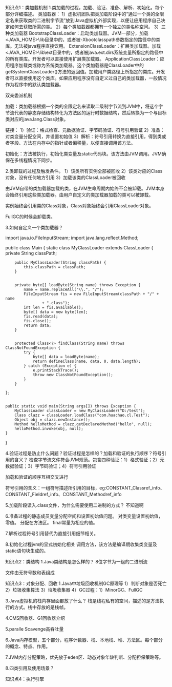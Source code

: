 知识点1：类加载机制
1.类加载的过程，加载、验证、准备、解析、初始化。每个部分详细描述。
类加载器：
    1）虚拟机团队把类加载阶段中的“通过一个类的全限定名来获取类的二进制字节流”放到Java虚拟机外部实现，以便让应用程序自己决定如何去获取所需的类。
    2）每个类加载器都拥有一个独立的类名称空间。
    3）三种类加载器
      BootstrapClassLoader：启动类加载器。JVM一部分，加载<JAVA_HOME>\lib目录中的，或者被-Xbootclasspath参数指定的路径中的类库。无法被java程序直接饮用。
      ExtensionClassLoader：扩展类加载器。加载<JAVA_HOME>\lib\ext目录中的，或者被java.ext.dirs系统变量所指定的路径中的所有类库。开发者可以直接使用扩展类加载器。
      ApplicationClassLoader：应用程序加载类或称为系统类加载器。这个类加载器是ClassLoader中的getSystemClassLoader()方法的返回值。加载用户类路径上所指定的类库。开发者可以直接使用这个类库。如果应用程序没有自定义过自己的类加载器，一般情况作为程序中的默认类加载器。

双亲委派机制



加载：类加载器根据一个类的全限定名来读取二级制字节流到JVM中，将这个字节流代表的静态存储结构转化为方法区的运行时数据结构，然后转换为一个与目标类对应的java.lang.Class对象。
    

链接：
    1）验证：格式检查、元数据验证、字节码验证、符号引用验证
    2）准备：对类变量分配空间，并设置初始值
    3）解析：符号引用转换为直接引用，得到类或者字段、方法在内存中的指针或者偏移量，以便直接调用该方法。

初始化：<clinit>方法被执行，初始化类变量及static代码块。该方法由JVM调用。JVM确保在多线程情况下同步。

2.类卸载的过程及触发条件。
1）该类所有实例全部被回收
2）该类对应的Class对象，没有任何地方引用
3）加载该类的ClassLoader被回收

由JVM自带的类加载器加载的类，在JVM生命周期内始终不会被卸载。JVM本身会始终引用这些类加载器。由用户自定义的类加载器加载的类可以被卸载。

实例始终会引用类的Class对象，Class对象始终会引用ClassLoader对象。

FullGC的时候会卸载类。

3.如何自定义一个类加载器？


import java.io.FileInputStream;
import java.lang.reflect.Method;


public class Main {
    static class MyClassLoader extends ClassLoader {
        private String classPath;


        public MyClassLoader(String classPath) {
            this.classPath = classPath;
        }


        private byte[] loadByte(String name) throws Exception {
            name = name.replaceAll("\\.", "/");
            FileInputStream fis = new FileInputStream(classPath + "/" + name
                    + ".class");
            int len = fis.available();
            byte[] data = new byte[len];
            fis.read(data);
            fis.close();
            return data;
        }


        protected Class<?> findClass(String name) throws ClassNotFoundException {
            try {
                byte[] data = loadByte(name);
                return defineClass(name, data, 0, data.length);
            } catch (Exception e) {
                e.printStackTrace();
                throw new ClassNotFoundException();
            }
        }

    };


    public static void main(String args[]) throws Exception {
        MyClassLoader classLoader = new MyClassLoader("D:/test");
        Class clazz = classLoader.loadClass("com.huachao.cl.Test");
        Object obj = clazz.newInstance();
        Method helloMethod = clazz.getDeclaredMethod("hello", null);
        helloMethod.invoke(obj, null);
    }
}

4.验证过程是防止什么问题？验证过程是怎样的？加载和验证的执行顺序？符号引用的含义？
检查字节流文件符合JVM规范。包含四种验证：1）格式验证；2）元数据验证；3）字节码验证；4）符号引用验证

加载和验证的顺序互相交叉进行

符号引用的含义：一组符号描述所引用的目标，eg:CONSTANT_Classref_info、CONSTANT_Fieldref_info、CONSTANT_Methodref_info

5.加载阶段读入.class文件，为什么需要使用二进制的方式？
不知道啊

6.准备过程的静态成员变量分配空间和设置初始值问题。
对类变量设置初始值，零值。
分配在方法区。
final常量为相应的值。

7.解析过程符号引用替代为直接引用细节相关。


8.初始化过程jvm的显式初始化相关
调用<clinit>方法，该方法是编译期收集类变量及static语句块生成的。

知识点2：类结构
1.Java类结构是怎么样的？
8位字节为一组的二进制流

文件由无符号数和表组成

知识点3：对象分配、回收
1.Java中垃圾回收机制GC原理等
1）判断对象是否死亡
2）垃圾收集算法
3）垃圾收集器
4）GC过程：1）MinorGC、FullGC

3.Java虚拟机的栈内存里面都放了什么？
栈是线程私有的空间，描述的是方法执行的方式。栈中存放的是栈帧。

4.CMS回收器、G1回收器介绍

5.paralle Scavenge高吞吐量

6.Java内存模型，五个部分，程序计数器、栈、本地栈、堆、方法区。每个部分的概念、特点、作用。



7.JVM内存分配策略，优先放于eden区、动态对象年龄判断、分配担保策略等。

8.四类引用及使用场景？

知识点4：执行引擎

